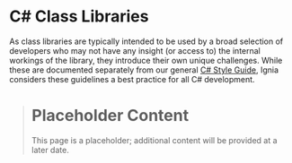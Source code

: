 # C# Class Libraries

As class libraries are typically intended to be used by a broad selection of developers who may not have any insight (or access to) the internal workings of the library, they introduce their own unique challenges. While these are documented separately from our general [C# Style Guide](./Readme.md), Ignia considers these guidelines a best practice for all C# development.

> # Placeholder Content
> This page is a placeholder; additional content will be provided at a later date.

